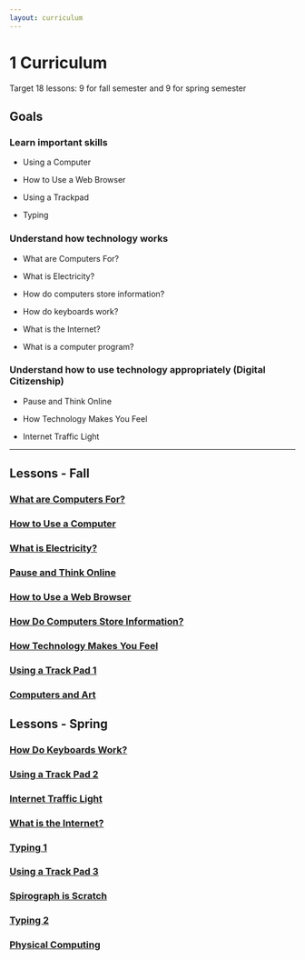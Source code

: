 ```yaml
---
layout: curriculum
---
```


# 1 Curriculum

Target 18 lessons: 9 for fall semester and 9 for spring semester

## Goals

### Learn important skills

* Using a Computer

* How to Use a Web Browser

* Using a Trackpad

* Typing


### Understand how technology works

* What are Computers For?

* What is Electricity?

* How do computers store information?

* How do keyboards work?

* What is the Internet?

* What is a computer program?


### Understand how to use technology appropriately (Digital Citizenship)

* Pause and Think Online

* How Technology Makes You Feel

* Internet Traffic Light

---

## Lessons - Fall

### [What are Computers For?]()

### [How to Use a Computer]()

### [What is Electricity?]()

### [Pause and Think Online]()

### [How to Use a Web Browser]()

### [How Do Computers Store Information?]()

### [How Technology Makes You Feel]()

### [Using a Track Pad 1]()

### [Computers and Art]()


## Lessons - Spring

### [How Do Keyboards Work?]()

### [Using a Track Pad 2]()

### [Internet Traffic Light]()

### [What is the Internet?]()

### [Typing 1]()

### [Using a Track Pad 3]()

### [Spirograph is Scratch]()

### [Typing 2]()

### [Physical Computing]()

